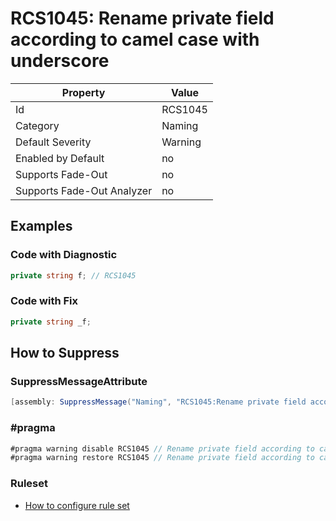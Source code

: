 # RCS1045: Rename private field according to camel case with underscore

Property | Value
--- | ---
Id|RCS1045
Category|Naming
Default Severity|Warning
Enabled by Default|no
Supports Fade\-Out|no
Supports Fade\-Out Analyzer|no

## Examples

### Code with Diagnostic

```csharp
private string f; // RCS1045
```

### Code with Fix

```csharp
private string _f;
```

## How to Suppress

### SuppressMessageAttribute

```csharp
[assembly: SuppressMessage("Naming", "RCS1045:Rename private field according to camel case with underscore.", Justification = "<Pending>")]
```

### \#pragma

```csharp
#pragma warning disable RCS1045 // Rename private field according to camel case with underscore.
#pragma warning restore RCS1045 // Rename private field according to camel case with underscore.
```

### Ruleset

* [How to configure rule set](../HowToConfigureAnalyzers.md)
